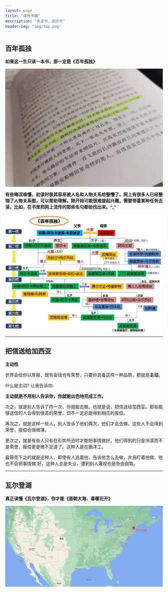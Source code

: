 ```yaml
---
layout: page 
title: "课外书籍" 
description: "多读书，读好书" 
header-img: "img/top.png" 
---
```


## 百年孤独

**如果这一生只读一本书，那一定是《百年孤独》**

<center>
<p><img src="/img/WechatIMG73.jpeg" align="center"></p>
</center>

**有些晦涩难懂，初读时极其容易被人名和人物关系给整懵了。网上有很多人已经整理了人物关系图，可以帮助理解。刚开始可能很难提起兴趣，需要带着某种任务去读，比如，在书里把网上流传的那些名句都给找出来。^_^**

<center>
<p><img src="/img/21360004d642aa43f27d.jpeg" align="center"></p>
</center>

---------

## 把信送给加西亚

**主动性**

世界会给你以厚报，既有金钱也有荣誉，只要你具备这样一种品质，那就是**主动**。

什么是主动? 让我告诉你:

**主动就是不用别人告诉你，你就能出色地完成工作。**

次之，就是别人告诉了你一次，你就能去做。也就是说，把信送给加西亚。那些能够送信的人会得到很高的荣誉，但不一定总能得到相应的报偿。

再次之，就是这样一些人，别人告诉了他们两次，他们才会去做。这些人不会得到荣誉，报偿也很微薄。

更次之，就是有些人只有在形势所迫时才能把事情做好，他们得到的只是冷漠而不是荣誉，报偿更是微不足道了。这种人是在磨洋工。

最等而下之的就是这种人，即使有人追着他，告诉他怎么去做，并且盯着他做，他也不会把事情做 好。这种人总是失业，遭到别人蔑视也是咎由自取。

---------

## 瓦尔登湖

**真正读懂《瓦尔登湖》，你才能《面朝大海、春暖花开》**

<center>
<p><img src="/img/WeChatWorkScreenshot_90291612-d3d0-45c3-91c5-a9e72fd6b66a.png" align="center"></p>
</center>